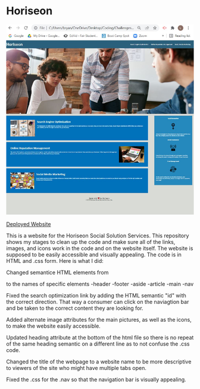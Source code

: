 # Horiseon

![Website Screenshot](./assets/images/HoriseonWebpage.JPG)

[Deployed Website](https://renbryant.github.io/Horiseon/)

This is a website for the Horiseon Social Solution Services. This repository shows my stages to clean up the code and make sure all of the links, images, and icons work in the code and on the website itself. The website is supposed to be easily accessible and visually appealing. The code is in HTML and .css form. Here is what I did:

Changed semantice HTML elements from <div> to the names of specific elements
    -header
    -footer
    -aside
    -article
    -main
    -nav

Fixed the search optimization link by adding the HTML semantic "id" with the correct direction. That way a consumer can click on the naviagtion bar and be taken to the correct content they are looking for.

Added alternate image attributes for the main pictures, as well as the icons, to make the website easily accessible.

Updated heading attribute at the bottom of the html file so there is no repeat of the same heading semantic on a different line as to not confuse the .css code.

Changed the title of the webpage to a website name to be more descriptive to viewers of the site who might have multiple tabs open.

Fixed the .css for the .nav so that the navigation bar is visually appealing.